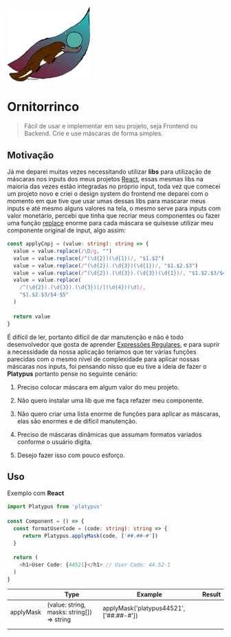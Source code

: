 <img title="" src=".github/assets/platypus-logo.png" alt="" width="194">

# Ornitorrinco

> Fácil de usar e implementar em seu projeto, seja Frontend ou Backend. Crie e use máscaras de forma simples.

## Motivação

Já me deparei muitas vezes necessitando utilizar **libs** para utilização de máscaras nos inputs dos meus projetos [React](https://pt-br.reactjs.org/), essas mesmas libs na maioria das vezes estão integradas no próprio input, toda vez que comecei um projeto novo e criei o design system do frontend me deparei com o momento em que tive que usar umas dessas libs para mascarar meus inputs e até mesmo alguns valores na tela, o mesmo serve para inputs com valor monetário, percebi que tinha que recriar meus componentes ou fazer uma função [replace](https://developer.mozilla.org/pt-BR/docs/Web/JavaScript/Reference/Global_Objects/String/replace) enorme para cada máscara se quisesse utilizar meu componente original de input, algo assim:

```typescript
const applyCnpj = (value: string): string => {
  value = value.replace(/\D/g, "")
  value = value.replace(/^(\d{2})(\d{1})/, "$1.$2")
  value = value.replace(/^(\d{2}).(\d{3})(\d{1})/, "$1.$2.$3")
  value = value.replace(/^(\d{2}).(\d{3}).(\d{3})(\d{1})/, "$1.$2.$3/$4")
  value = value.replace(
    /^(\d{2}).(\d{3}).(\d{3})[/](\d{4})(\d)/,
    "$1.$2.$3/$4-$5"
  )

  return value
}
```

É difícil de ler, portanto difícil de dar manutenção e não é todo desenvolvedor que gosta de aprender [Expressões Regulares](https://developer.mozilla.org/pt-BR/docs/Web/JavaScript/Guide/Regular_Expressions), e para suprir a necessidade da nossa aplicação teríamos que ter várias funções parecidas com o mesmo nível de complexidade para aplicar nossas máscaras nos inputs, foi pensando nisso que eu tive a ideia de fazer o **Platypus** portanto pense no seguinte cenário:

1. Preciso colocar máscara em algum valor do meu projeto.

2. Não quero instalar uma lib que me faça refazer meu componente.

3. Não quero criar uma lista enorme de funções para aplicar as máscaras, elas são enormes e de difícil manutenção.

4. Preciso de máscaras dinâmicas que assumam formatos variados conforme o usuário digita.

5. Desejo fazer isso com pouco esforço.

## Uso

Exemplo com **React**

```typescript
import Platypus from 'platypus'

const Component = () => {
  const formatUserCode = (code: string): string => {
     return Platypus.applyMask(code, ['##.##-#'])
  }

  return (
    <h1>User Code: {44521}</h1> // User Code: 44.52-1
  )
}
```

|           | Type                                       | Example                                 | Result |
| --------- | ------------------------------------------ | --------------------------------------- | ------ |
| applyMask | (value: string, masks: string[]) => string | applyMask('platypus44521', ['##.##-#']) |        |
|           |                                            |                                         |        |
|           |                                            |                                         |        |
